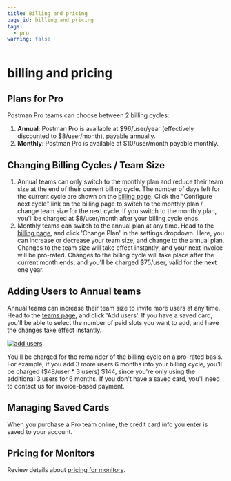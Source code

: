 ```yaml
---
title: Billing and pricing
page_id: billing_and_pricing
tags:
  - pro
warning: false
---
```


# billing and pricing

## Plans for Pro

Postman Pro teams can choose between 2 billing cycles:

1. **Annual**: Postman Pro is available at $96/user/year \(effectively discounted to $8/user/month\), payable annually.
2. **Monthly**: Postman Pro is available at $10/user/month payable monthly.

## Changing Billing Cycles / Team Size

1. Annual teams can only switch to the monthly plan and reduce their team size at the end of their current billing cycle. The number of days left for the current cycle are shown on the [billing page](https://go.postman.co/billing/overview). Click the "Configure next cycle" link on the billing page to switch to the monthly plan / change team size for the next cycle. If you switch to the monthly plan, you'll be charged at $8/user/month after your billing cycle ends.
2. Monthly teams can switch to the annual plan at any time. Head to the [billing page](https://go.postman.co/billing/overview), and click 'Change Plan' in the settings dropdown. Here, you can increase or decrease your team size, and change to the annual plan. Changes to the team size will take effect instantly, and your next invoice will be pro-rated. Changes to the billing cycle will take place after the current month ends, and you'll be charged $75/user, valid for the next one year.

## Adding Users to Annual teams

Annual teams can increase their team size to invite more users at any time. Head to the [teams page](https://go.postman.co/team), and click 'Add users'. If you have a saved card, you'll be able to select the number of paid slots you want to add, and have the changes take effect instantly.

[![add users](https://s3.amazonaws.com/postman-static-getpostman-com/postman-docs/addUsers.jpg)](https://s3.amazonaws.com/postman-static-getpostman-com/postman-docs/addUsers.jpg)

You'll be charged for the remainder of the billing cycle on a pro-rated basis. For example, if you add 3 more users 6 months into your billing cycle, you'll be charged \($48/user \* 3 users\) $144, since you're only using the additional 3 users for 6 months. If you don't have a saved card, you'll need to contact us for invoice-based payment.

## Managing Saved Cards

When you purchase a Pro team online, the credit card info you enter is saved to your account.

## Pricing for Monitors

Review details about [pricing for monitors](https://github.com/kaustavdm/postman-docs-test/tree/b9c2cefa916197b408de633b2ecb1d256acf0a06/docs/postman/monitors/pricing_monitors/README.md).


